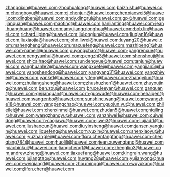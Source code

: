 zhangqixin@huawei.com;zhouhualong@huawei.com;baizhishu@huawei.com;chengboyu@huawei.com;cj.chenjun@huawei.com;chenxiaowei5@huawei.com;dingben@huawei.com;andy.dingrui@huawei.com;gp@huawei.com;gejianquan@huawei.com;maoting@huawei.com;hanjianting@huawei.com;jean.huanghuang@huawei.com;amy.jiangqionghua@huawei.com;bob.lin@huawei.com;richard.liping@huawei.com;liulongjun@huawei.com;liuqian16@huawei.com;liuxiaojia@huawei.com;john.liwei@huawei.com;luyang20@huawei.com;mahengheng@huawei.com;maxuefeng@huawei.com;mazhipeng1@huawei.com;nameili@huawei.com;ouyongchao1@huawei.com;pangrenxue@huawei.com;pengyunhui@huawei.com;pengzhi3@huawei.com;shenshouji@huawei.com;shicaihao@huawei.com;sundengyue@huawei.com;tanjun@huawei.com;wanghuanle2@huawei.com;wangxuefei@huawei.com;yangjian5@huawei.com;yangshendong@huawei.com;yangyang31@huawei.com;yangzhiwei@huawei.com;yanke1@huawei.com;yifeng@huawei.com;zhangyilun@huawei.com;zhuliangsheng@huawei.com;zhushuzhen1@huawei.com;zhuyoujing@huawei.com;ben.zou@huawei.com;bruce.leeyan@huawei.com;ganquan@huawei.com;gejianquan@huawei.com;guowude@huawei.com;hehaigen@huawei.com;wangenbo@huawei.com;sunshine.wang@huawei.com;wangzhe18@huawei.com;yangpengchao@huawei.com;guojun.yu@huawei.com;zhileilei@huawei.com;chenxinmei@huawei.com;zhudan5@huawei.com;niqiling@huawei.com;wangzhangyu@huawei.com;yanzhiwei1@huawei.com;cuiweidong@huawei.com;caojiawu@huawei.com;jiwei3@huawei.com;liujiadi1@huawei.com;liushaocun@huawei.com;liuyinsheng@huawei.com;jansen.yangjun@huawei.com;lixuefeng@huawei.com;yuxin@huawei.com;shenxiaoyu@huawei.com;;yuzhanglei@huawei.com;flora.chenfangfang@huawei.com;chenqiang784@huawei.com;huolili@huawei.com;jean.xuwenqiang@huawei.com;xiaobinkui@huawei.com;liangcheng1@huawei.com;zhengbo3@huawei.com;andrew.zheng@huawei.com;jiaxuefang@huawei.com;kingrain.wang@huawei.com;lujiangtao@huawei.com;huyang28@huawei.com;yujianyong@huawei.com;weiqiang1@huawei.com;zhoumingqi@huawei.com;wuyukang@huawei.com;lifen.chen@huawei.com

